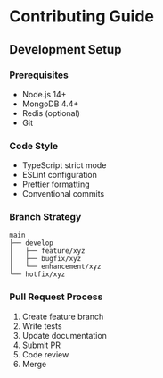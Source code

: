 # Contributing Guide

## Development Setup

### Prerequisites
- Node.js 14+
- MongoDB 4.4+
- Redis (optional)
- Git

### Code Style
- TypeScript strict mode
- ESLint configuration
- Prettier formatting
- Conventional commits

### Branch Strategy
```
main
├── develop
│   ├── feature/xyz
│   ├── bugfix/xyz
│   └── enhancement/xyz
└── hotfix/xyz
```

### Pull Request Process
1. Create feature branch
2. Write tests
3. Update documentation
4. Submit PR
5. Code review
6. Merge

